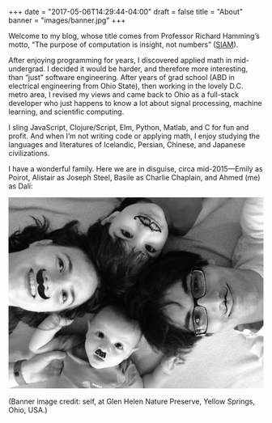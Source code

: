 +++
date = "2017-05-06T14:29:44-04:00"
draft = false
title = "About"
banner = "images/banner.jpg"
+++


Welcome to my blog, whose title comes from Professor Richard Hamming’s motto, “The purpose of computation is insight, not numbers” ([SIAM](http://www.siam.org/news/news.php?id=893)).

After enjoying programming for years, I discovered applied math in mid-undergrad. I decided it would be harder, and therefore more interesting, than “just” software engineering. After years of grad school (ABD in electrical engineering from Ohio State), then working in the lovely D.C. metro area, I revised my views and came back to Ohio as a full-stack developer who just happens to know a lot about signal processing, machine learning, and scientific computing.

I sling JavaScript, Clojure/Script, Elm, Python, Matlab, and C for fun and profit. And when I’m not writing code or applying math, I enjoy studying the languages and literatures of Icelandic, Persian, Chinese, and Japanese civilizations.

I have a wonderful family. Here we are in disguise, circa mid-2015—Emily as Poirot, Alistair as Joseph Steel, Basile as Charlie Chaplain, and Ahmed (me) as Dalí:

![Incognito](../images/fam-stache.jpg)

(Banner image credit: self, at Glen Helen Nature Preserve, Yellow Springs, Ohio, USA.)
